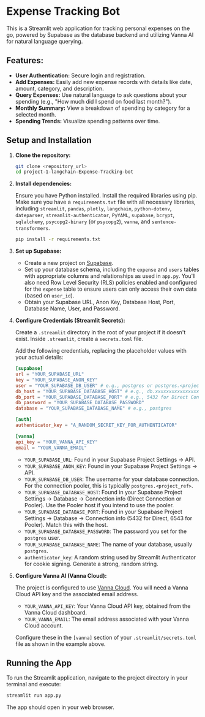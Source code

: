 # Expense Tracking Bot

This is a Streamlit web application for tracking personal expenses on the go, powered by Supabase as the database backend and utilizing Vanna AI for natural language querying.

## Features:

*   **User Authentication:** Secure login and registration.
*   **Add Expenses:** Easily add new expense records with details like date, amount, category, and description.
*   **Query Expenses:** Use natural language to ask questions about your spending (e.g., "How much did I spend on food last month?").
*   **Monthly Summary:** View a breakdown of spending by category for a selected month.
*   **Spending Trends:** Visualize spending patterns over time.

## Setup and Installation

1.  **Clone the repository:**

    ```bash
    git clone <repository_url>
    cd project-1-langchain-Expense-Tracking-bot
    ```

2.  **Install dependencies:**

    Ensure you have Python installed. Install the required libraries using pip. Make sure you have a `requirements.txt` file with all necessary libraries, including `streamlit`, `pandas`, `plotly`, `langchain`, `python-dotenv`, `dateparser`, `streamlit-authenticator`, `PyYAML`, `supabase`, `bcrypt`, `sqlalchemy`, `psycopg2-binary` (or `psycopg2`), `vanna`, and `sentence-transformers`.

    ```bash
    pip install -r requirements.txt
    ```

3.  **Set up Supabase:**

    *   Create a new project on [Supabase](https://supabase.com/).
    *   Set up your database schema, including the `expense` and `users` tables with appropriate columns and relationships as used in `app.py`. You'll also need Row Level Security (RLS) policies enabled and configured for the `expense` table to ensure users can only access their own data (based on `user_id`).
    *   Obtain your Supabase URL, Anon Key, Database Host, Port, Database Name, User, and Password.

4.  **Configure Credentials (Streamlit Secrets):**

    Create a `.streamlit` directory in the root of your project if it doesn't exist. Inside `.streamlit`, create a `secrets.toml` file.

    Add the following credentials, replacing the placeholder values with your actual details:

    ```toml
    [supabase]
    url = "YOUR_SUPABASE_URL"
    key = "YOUR_SUPABASE_ANON_KEY"
    user = "YOUR_SUPABASE_DB_USER" # e.g., postgres or postgres.<project_ref>
    db_host = "YOUR_SUPABASE_DATABASE_HOST" # e.g., db.xxxxxxxxxxxxxxxx.supabase.co or aws-0-<region>.pooler.supabase.com
    db_port = "YOUR_SUPABASE_DATABASE_PORT" # e.g., 5432 for Direct Connection, 6543 for Pooler
    db_password = "YOUR_SUPABASE_DATABASE_PASSWORD"
    database = "YOUR_SUPABASE_DATABASE_NAME" # e.g., postgres

    [auth]
    authenticator_key = "A_RANDOM_SECRET_KEY_FOR_AUTHENTICATOR"

    [vanna]
    api_key = "YOUR_VANNA_API_KEY"
    email = "YOUR_VANNA_EMAIL"
    ```

    *   `YOUR_SUPABASE_URL`: Found in your Supabase Project Settings -> API.
    *   `YOUR_SUPABASE_ANON_KEY`: Found in your Supabase Project Settings -> API.
    *   `YOUR_SUPABASE_DB_USER`: The username for your database connection. For the connection pooler, this is typically `postgres.<project_ref>`.
    *   `YOUR_SUPABASE_DATABASE_HOST`: Found in your Supabase Project Settings -> Database -> Connection info (Direct Connection or Pooler). Use the Pooler host if you intend to use the pooler.
    *   `YOUR_SUPABASE_DATABASE_PORT`: Found in your Supabase Project Settings -> Database -> Connection info (5432 for Direct, 6543 for Pooler). Match this with the host.
    *   `YOUR_SUPABASE_DATABASE_PASSWORD`: The password you set for the `postgres` user.
    *   `YOUR_SUPABASE_DATABASE_NAME`: The name of your database, usually `postgres`.
    *   `authenticator_key`: A random string used by Streamlit Authenticator for cookie signing. Generate a strong, random string.

5.  **Configure Vanna AI (Vanna Cloud):**

    The project is configured to use [Vanna Cloud](https://vanna.ai/). You will need a Vanna Cloud API key and the associated email address.

    *   `YOUR_VANNA_API_KEY`: Your Vanna Cloud API key, obtained from the Vanna Cloud dashboard.
    *   `YOUR_VANNA_EMAIL`: The email address associated with your Vanna Cloud account.

    Configure these in the `[vanna]` section of your `.streamlit/secrets.toml` file as shown in the example above.

## Running the App

To run the Streamlit application, navigate to the project directory in your terminal and execute:

```bash
streamlit run app.py
```

The app should open in your web browser.